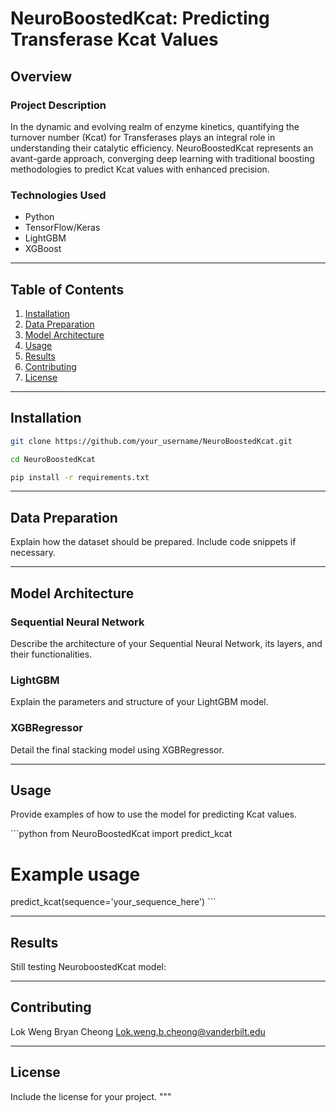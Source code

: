 # NeuroBoostedKcat: Predicting Transferase Kcat Values

## Overview

### Project Description
In the dynamic and evolving realm of enzyme kinetics, quantifying the turnover number (Kcat) for Transferases plays an integral role in understanding their catalytic efficiency. NeuroBoostedKcat represents an avant-garde approach, converging deep learning with traditional boosting methodologies to predict Kcat values with enhanced precision.

### Technologies Used
- Python
- TensorFlow/Keras
- LightGBM
- XGBoost

---

## Table of Contents
1. [Installation](#installation)
2. [Data Preparation](#data-preparation)
3. [Model Architecture](#model-architecture)
4. [Usage](#usage)
5. [Results](#results)
6. [Contributing](#contributing)
7. [License](#license)

---

## Installation

```bash
git clone https://github.com/your_username/NeuroBoostedKcat.git
```

```bash
cd NeuroBoostedKcat
```

```bash
pip install -r requirements.txt
```


---

## Data Preparation

Explain how the dataset should be prepared. Include code snippets if necessary.

---

## Model Architecture

### Sequential Neural Network

Describe the architecture of your Sequential Neural Network, its layers, and their functionalities.

### LightGBM

Explain the parameters and structure of your LightGBM model.

### XGBRegressor

Detail the final stacking model using XGBRegressor.

---

## Usage

Provide examples of how to use the model for predicting Kcat values.

\`\`\`python
from NeuroBoostedKcat import predict_kcat

# Example usage
predict_kcat(sequence='your_sequence_here')
\`\`\`

---

## Results

Still testing
NeuroboostedKcat model:

---

## Contributing

Lok Weng Bryan Cheong
Lok.weng.b.cheong@vanderbilt.edu

---

## License

Include the license for your project.
"""
